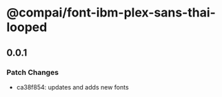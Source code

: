 # @compai/font-ibm-plex-sans-thai-looped

## 0.0.1
### Patch Changes

- ca38f854: updates and adds new fonts
